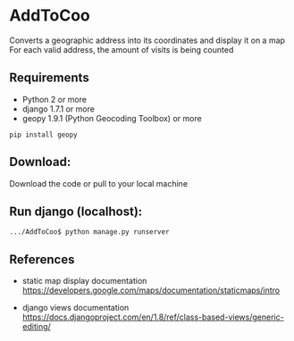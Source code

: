 # AddToCoo
Converts a geographic address into its coordinates and display it on a map
For each valid address, the amount of visits is being counted

## Requirements

* Python 2 or more
* django 1.7.1 or more
* geopy 1.9.1 (Python Geocoding Toolbox) or more
```
pip install geopy
```


## Download:
Download the code or pull to your local machine

## Run django (localhost):
```
.../AddToCoo$ python manage.py runserver
```

## References
* static map display documentation
  https://developers.google.com/maps/documentation/staticmaps/intro
  
* django views documentation
  https://docs.djangoproject.com/en/1.8/ref/class-based-views/generic-editing/
